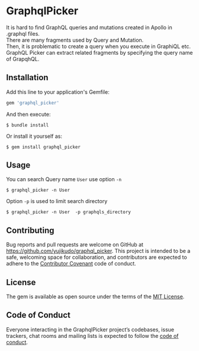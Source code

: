 # GraphqlPicker

It is hard to find GraphQL queries and mutations created in Apollo in .graphql files.  
There are many fragments used by Query and Mutation.  
Then, it is problematic to create a query when you execute in GraphiQL etc.  
GraphQL Picker can extract related fragments by specifying the query name of GrapqhQL.  

## Installation

Add this line to your application's Gemfile:

```ruby
gem 'graphql_picker'
```

And then execute:

    $ bundle install

Or install it yourself as:

    $ gem install graphql_picker

## Usage
You can search Query name `User` use option `-n`


    $ graphql_picker -n User 
    
Option `-p` is used to limit search directory


    $ graphql_picker -n User  -p graphqls_directory


## Contributing

Bug reports and pull requests are welcome on GitHub at https://github.com/yujikudo/graphql_picker. This project is intended to be a safe, welcoming space for collaboration, and contributors are expected to adhere to the [Contributor Covenant](http://contributor-covenant.org) code of conduct.

## License

The gem is available as open source under the terms of the [MIT License](https://opensource.org/licenses/MIT).

## Code of Conduct

Everyone interacting in the GraphqlPicker project’s codebases, issue trackers, chat rooms and mailing lists is expected to follow the [code of conduct](https://github.com/[USERNAME]/graphql_picker/blob/master/CODE_OF_CONDUCT.md).
